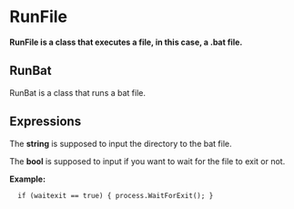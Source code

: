 # RunFile
**RunFile is a class that executes a file, in this case, a .bat file.**

## RunBat
RunBat is a class that runs a bat file.

## Expressions
The **string** is supposed to input the directory to the bat file.

The **bool** is supposed to input if you want to wait for the file to exit or not.

**Example:**

`  if (waitexit == true)
                {
                    process.WaitForExit();
                }`
